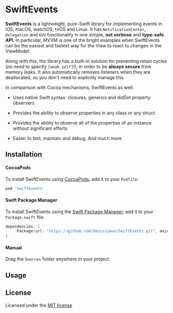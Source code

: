 SwiftEvents
===========

**SwiftEvents** is a lightweight, pure-Swift library for implementing events in iOS, macOS, watchOS, tvOS and Linux. It has `NotificationCenter`, `Delegation` and `KVO` functionality in one simple, **not verbose** and **type-safe API**. In particular, MVVM is one of the bright examples when SwiftEvents can be the easiest and fastest way for the View to react to changes in the ViewModel. 

Along with this, the library has a built-in solution for preventing retain cycles (no need to specify `[weak self]`!), in order to be **always secure** from memory leaks. It also automatically removes listeners when they are deallocated, so you don't need to explicitly manage this.

In comparison with Cocoa mechanisms, SwiftEvents as well:

* Uses native Swift syntax: closures, generics and didSet property observers

* Provides the ability to observe properties in any class or any struct

* Provides the ability to observe all of the properties of an instance without significant efforts

* Easier to test, maintain and debug. And much more.

Installation
------------

#### CocoaPods

To install SwiftEvents using [CocoaPods](https://cocoapods.org), add it to your `Podfile`:

```ruby
pod 'SwiftEvents'
```

#### Swift Package Manager

To install SwiftEvents using the [Swift Package Manager](https://swift.org/package-manager), add it to your `Package.swift` file:

```swift
dependencies: [
    .Package(url: "https://github.com/denissimon/SwiftEvents.git", majorVersion: 0)
]
```

#### Manual

Drag the `Sources` folder anywhere in your project.

Usage
-----

License
-------

Licensed under the [MIT license](https://github.com/denissimon/SwiftEvents/blob/master/LICENSE)
